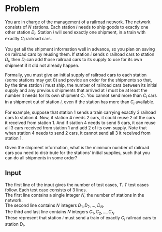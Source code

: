 # Problem

You are in charge of the management of a railroad network. The network consists of $N$
stations. Each station $i$ needs to ship goods to exactly one other station $D_i$. Station $i$ will send exactly one shipment, in a train with exactly $C_i$ railroad cars.

You get all the shipment information well in advance, so you plan on saving on railroad cars by reusing them. If station $i$ sends $n$ railroad cars to station $D_i$, then $D_i$ can add those railroad cars to its supply to use for its own shipment if it did not already happen.

Formally, you must give an initial supply of railroad cars to each station (some stations may get $0$) and provide an order for the shipments so that, by the time station $i$ must ship, the number of railroad cars between its initial supply and any previous shipments that arrived at $i$ must be at least the number it needs for its own shipment $C_i$. You cannot send more than $C_i$ cars in a shipment out of station $i$, even if the station has more than $C_i$ available.

For example, suppose that station $1$ sends a train carrying exactly $3$ railroad cars to station $4$. Now, if station $4$ needs $2$ cars, it could reuse $2$ of the cars it received from station $1$. And if station $4$ needs to send $5$ cars, it can reuse all $3$ cars received from station $1$ and add $2$ of its own supply. Note that when station $4$ needs to send $2$ cars, it cannot send all $3$ it received from station $1$.

Given the shipment information, what is the minimum number of railroad cars you need to distribute for the stations' initial supplies, such that you can do all shipments in some order?

## Input

The first line of the input gives the number of test cases, $T$. $T$ test cases follow. Each test case consists of $3$ lines.  
The first line contains a single integer $N$, the number of stations in the network.  
The second line contains $N$ integers $D_1,D_2,…,D_N$.  
The third and last line contains $N$ integers $C_1,C_2,…,C_N$.  
These represent that station $i$ must send a train of exactly $C_i$ railroad cars to station $D_i$.
